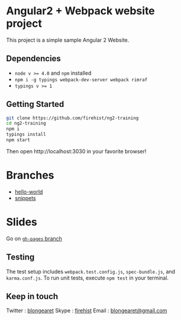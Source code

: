 # Angular2 + Webpack website project

This project is a simple sample Angular 2 Website.

## Dependencies
- `node v >= 4.0` and `npm` installed
- `npm i -g typings webpack-dev-server webpack rimraf`
- `typings v >= 1`

## Getting Started
```bash
git clone https://github.com/firehist/ng2-training
cd ng2-training
npm i
typings install
npm start
```

Then open http://localhost:3030 in your favorite browser!

# Branches

- [hello-world](https://github.com/firehist/ng2-training/tree/hello-world)
- [snippets](https://github.com/firehist/ng2-training/tree/snippets)

# Slides

Go on [`gh-pages` branch](https://github.com/firehist/ng2-training/tree/gh-pages)

## Testing
The test setup includes `webpack.test.config.js`, `spec-bundle.js`, and `karma.conf.js`. To run unit tests, execute `npm test` in your terminal.

## Keep in touch
Twitter : [blongearet](twitter.com/blongearet)
Skype : [firehist](callto:firehist)
Email : [blongearet@gmail.com](mailto:blongearet@gmail.com)
